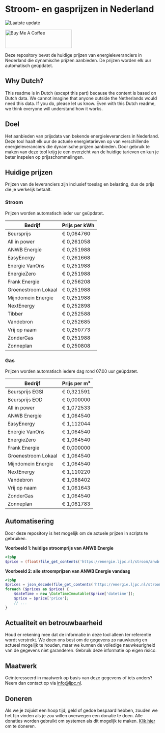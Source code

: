 # Stroom- en gasprijzen in Nederland

![Laatste update](https://img.shields.io/badge/laatste%20update-2023--08--12%2011%3A00%20CET-brightgreen)

<a href="https://www.buymeacoffee.com/Lars-" target="_blank"><img src="https://cdn.buymeacoffee.com/buttons/v2/default-orange.png" alt="Buy Me A Coffee" height="60" style="height: 60px !important;width: 217px !important;" ></a>

Deze repository bevat de huidige prijzen van energieleveranciers in Nederland die dynamische prijzen aanbieden. De prijzen worden elk uur automatisch geüpdatet.

## Why Dutch?

This readme is in Dutch (except this part) because the content is based on Dutch data. We cannot imagine that anyone outside the Netherlands would need this data. If you do, please let us know. Even with this Dutch readme, we think
everyone will understand how it works.

## Doel

Het aanbieden van prijsdata van bekende energieleveranciers in Nederland. Deze tool haalt elk uur de actuele energietarieven op van verschillende energieleveranciers die dynamische prijzen aanbieden. Door gebruik te maken van deze tool
krijg je een overzicht van de huidige tarieven en kun je beter inspelen op prijsschommelingen.

## Huidige prijzen

Prijzen van de leveranciers zijn inclusief toeslag en belasting, dus de prijs die je werkelijk betaalt.

### Stroom

Prijzen worden automatisch ieder uur geüpdatet.

 Bedrijf | Prijs per kWh 
---------|---------------
Beursprijs | € 0,064760
All in power | € 0,261058
ANWB Energie | € 0,251988
EasyEnergy | € 0,261668
Energie VanOns | € 0,251988
EnergieZero | € 0,251988
Frank Energie | € 0,256208
Groenestroom Lokaal | € 0,251988
Mijndomein Energie | € 0,251988
NextEnergy | € 0,252898
Tibber | € 0,252588
Vandebron | € 0,252685
Vrij op naam | € 0,250773
ZonderGas | € 0,251988
Zonneplan | € 0,250808


### Gas

Prijzen worden automatisch iedere dag rond 07.00 uur geüpdatet.

 Bedrijf | Prijs per m³ 
---------|--------------
Beursprijs EGSI | € 0,321591
Beursprijs EOD | € 0,000000
All in power | € 1,072533
ANWB Energie | € 1,064540
EasyEnergy | € 1,112044
Energie VanOns | € 1,064540
EnergieZero | € 1,064540
Frank Energie | € 0,000000
Groenestroom Lokaal | € 1,064540
Mijndomein Energie | € 1,064540
NextEnergy | € 1,110220
Vandebron | € 1,088402
Vrij op naam | € 1,061643
ZonderGas | € 1,064540
Zonneplan | € 1,061783


## Automatisering

Door deze repository is het mogelijk om de actuele prijzen in scripts te gebruiken.

**Voorbeeld 1: huidige stroomprijs van ANWB Energie**

```php
<?php
$price = (float)file_get_contents('https://energie.ljpc.nl/stroom/anwb-energie-nu.txt');

```

**Voorbeeld 2: alle stroomprijzen van ANWB Energie vandaag**

```php
<?php
$prices = json_decode(file_get_contents('https://energie.ljpc.nl/stroom/all-in-power-vandaag.json'),true);
foreach ($prices as $price) {
    $dateTime = new \DateTimeImmutable($price['datetime']);
    $price = $price['price'];
    // ...
}
```

## Actualiteit en betrouwbaarheid

Houd er rekening mee dat de informatie in deze tool alleen ter referentie wordt verstrekt. We doen ons best om de gegevens zo nauwkeurig en actueel mogelijk te houden, maar we kunnen de volledige nauwkeurigheid van de gegevens niet
garanderen. Gebruik deze informatie op eigen risico.

## Maatwerk

Geïnteresseerd in maatwerk op basis van deze gegevens of iets anders? Neem dan contact op
via [info@ljpc.nl](mailto:info@ljpc.nl?subject=Energie%20prijzen).

## Doneren

Als we je zojuist een hoop tijd, geld of gedoe bespaard hebben, zouden we het fijn vinden als je zou willen overwegen een
donatie te doen. Alle donaties worden gebruikt om systemen als dit mogelijk te
maken. [Klik hier](https://www.buymeacoffee.com/Lars-) om te doneren.
